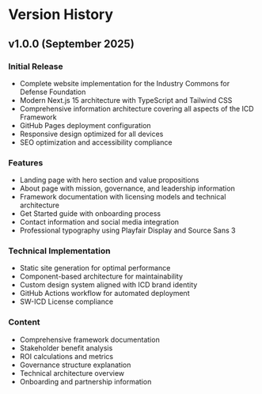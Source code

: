 # Version History

## v1.0.0 (September 2025)

### Initial Release
- Complete website implementation for the Industry Commons for Defense Foundation
- Modern Next.js 15 architecture with TypeScript and Tailwind CSS
- Comprehensive information architecture covering all aspects of the ICD Framework
- GitHub Pages deployment configuration
- Responsive design optimized for all devices
- SEO optimization and accessibility compliance

### Features
- Landing page with hero section and value propositions
- About page with mission, governance, and leadership information
- Framework documentation with licensing models and technical architecture
- Get Started guide with onboarding process
- Contact information and social media integration
- Professional typography using Playfair Display and Source Sans 3

### Technical Implementation
- Static site generation for optimal performance
- Component-based architecture for maintainability
- Custom design system aligned with ICD brand identity
- GitHub Actions workflow for automated deployment
- SW-ICD License compliance

### Content
- Comprehensive framework documentation
- Stakeholder benefit analysis
- ROI calculations and metrics
- Governance structure explanation
- Technical architecture overview
- Onboarding and partnership information